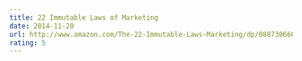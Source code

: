 ```yaml
---
title: 22 Immutable Laws of Marketing
date: 2014-11-20
url: http://www.amazon.com/The-22-Immutable-Laws-Marketing/dp/0887306667
rating: 5
---
```

